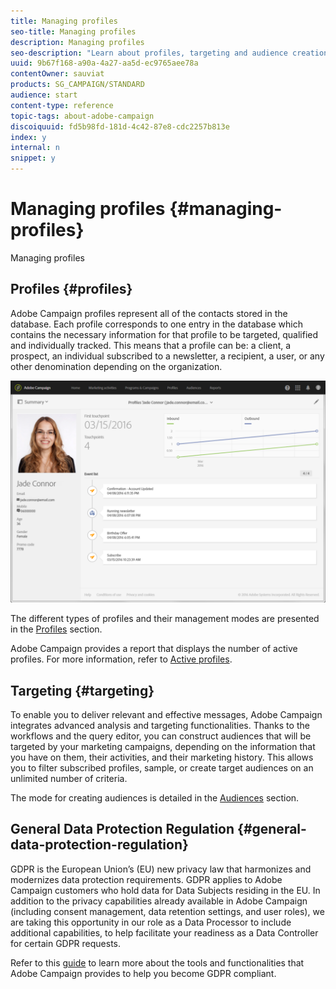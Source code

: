 ```yaml
---
title: Managing profiles 
seo-title: Managing profiles 
description: Managing profiles 
seo-description: "Learn about profiles, targeting and audience creation in Campaign: send personalized messages, and access all your data to discover customer insights from both online and offline channels."
uuid: 9b67f168-a90a-4a27-aa5d-ec9765aee78a
contentOwner: sauviat
products: SG_CAMPAIGN/STANDARD
audience: start
content-type: reference
topic-tags: about-adobe-campaign
discoiquuid: fd5b98fd-181d-4c42-87e8-cdc2257b813e
index: y
internal: n
snippet: y
---
```


# Managing profiles {#managing-profiles}

Managing profiles

## Profiles {#profiles}

Adobe Campaign profiles represent all of the contacts stored in the database. Each profile corresponds to one entry in the database which contains the necessary information for that profile to be targeted, qualified and individually tracked. This means that a profile can be: a client, a prospect, an individual subscribed to a newsletter, a recipient, a user, or any other denomination depending on the organization.

![](assets/mkt_hist_view.png)

The different types of profiles and their management modes are presented in the [Profiles](../../audiences/using/about-profiles.md) section.

Adobe Campaign provides a report that displays the number of active profiles. For more information, refer to [Active profiles](../../audiences/using/active-profiles.md).

## Targeting {#targeting}

To enable you to deliver relevant and effective messages, Adobe Campaign integrates advanced analysis and targeting functionalities. Thanks to the workflows and the query editor, you can construct audiences that will be targeted by your marketing campaigns, depending on the information that you have on them, their activities, and their marketing history. This allows you to filter subscribed profiles, sample, or create target audiences on an unlimited number of criteria.

The mode for creating audiences is detailed in the [Audiences](../../audiences/using/creating-audiences.md) section.

## General Data Protection Regulation {#general-data-protection-regulation}

GDPR is the European Union’s (EU) new privacy law that harmonizes and modernizes data protection requirements. GDPR applies to Adobe Campaign customers who hold data for Data Subjects residing in the EU. In addition to the privacy capabilities already available in Adobe Campaign (including consent management, data retention settings, and user roles), we are taking this opportunity in our role as a Data Processor to include additional capabilities, to help facilitate your readiness as a Data Controller for certain GDPR requests.

Refer to this [guide](https://docs.campaign.adobe.com/doc/standard/getting_started/en/ACS_GDPR.html) to learn more about the tools and functionalities that Adobe Campaign provides to help you become GDPR compliant.
